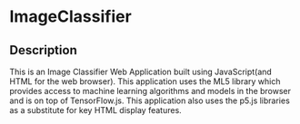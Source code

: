 # ImageClassifier

## Description
This is an Image Classifier Web Application built using JavaScript(and HTML for the web browser). This application uses the ML5 library which provides access to machine learning algorithms and 
models in the browser and is on top of TensorFlow.js. This application also uses the p5.js libraries as a substitute for key HTML display features.
